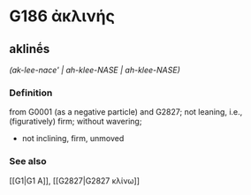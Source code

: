 # G186 ἀκλινής

## aklinḗs

_(ak-lee-nace' | ah-klee-NASE | ah-klee-NASE)_

### Definition

from G0001 (as a negative particle) and G2827; not leaning, i.e., (figuratively) firm; without wavering; 

- not inclining, firm, unmoved

### See also

[[G1|G1 Α]], [[G2827|G2827 κλίνω]]
